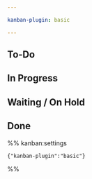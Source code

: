 ```yaml
---

kanban-plugin: basic

---
```


## To-Do



## In Progress



## Waiting / On Hold



## Done





%% kanban:settings
```
{"kanban-plugin":"basic"}
```
%%